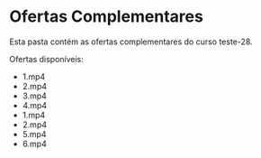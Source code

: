 # Ofertas Complementares

Esta pasta contém as ofertas complementares do curso teste-28.

Ofertas disponíveis:
- 1.mp4
- 2.mp4
- 3.mp4
- 4.mp4
- 1.mp4
- 2.mp4
- 5.mp4
- 6.mp4